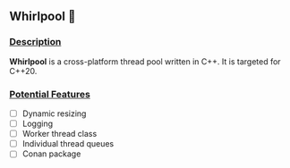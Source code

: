 ## Whirlpool :ocean:
### <ins>Description</ins>
**Whirlpool** is a cross-platform thread pool written in C++. It is targeted for C++20.

### <ins>Potential Features</ins>
- [ ] Dynamic resizing
- [ ] Logging
- [ ] Worker thread class
- [ ] Individual thread queues
- [ ] Conan package
